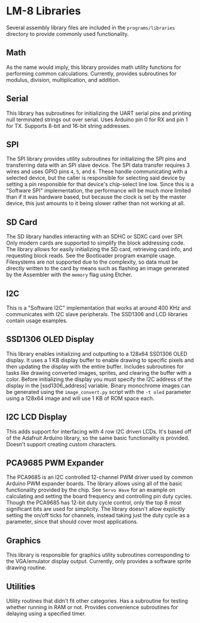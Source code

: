 # LM-8 Libraries

Several assembly library files are included in the `programs/libraries` directory to provide commonly used
functionality.

## Math
As the name would imply, this library provides math utility functions for performing common calculations.
Currently, provides subroutines for modulus, division, multiplication, and addition. 

## Serial
This library has subroutines for initializing the UART serial pins and printing null terminated strings
out over serial. Uses Arduino pin 0 for RX and pin 1 for TX. Supports 8-bit and 16-bit string addresses.

## SPI
The SPI library provides utility subroutines for initializing the SPI pins and transferring data with an
SPI slave device. The SPI data transfer requires 3 wires and uses GPIO pins `4`, `5`, and `6`. These 
handle communicating with a selected device, but the caller is responsible for selecting said device by
setting a pin responsible for that device's chip-select line low. Since this is a "Software SPI"
implementation, the performance will be much more limited than if it was hardware based, but because the
clock is set by the master device, this just amounts to it being slower rather than not working at all.

## SD Card
The SD library handles interacting with an SDHC or SDXC card over SPI. Only modern cards are supported to
simplify the block addressing code. The library allows for easily initializing the SD card, retrieving
card info, and requesting block reads. See the Bootloader program example usage. Filesystems are not
supported due to the complexity, so data must be directly written to the card by means such as flashing
an image generated by the Assembler with the `memory` flag using Etcher.

## I2C
This is a "Software I2C" implementation that works at around 400 KHz and communicates with I2C slave
peripherals. The SSD1306 and LCD libraries contain usage examples.

## SSD1306 OLED Display
This library enables initializing and outputting to a 128x64 SSD1306 OLED display. It uses a 1 KB display
buffer to enable drawing to specific pixels and then updating the display with the entire buffer. Includes
subroutines for tasks like drawing converted images, sprites, and clearing the buffer with a color. Before
initializing the display you must specify the I2C address of the display in the [ssd1306_address] 
variable. Binary monochrome images can be generated using the `image_convert.py` script with the `-t oled`
parameter using a 128x64 image and will use 1 KB of ROM space each.

## I2C LCD Display
This adds support for interfacing with 4 row I2C driven LCDs. It's based off of the Adafruit Arduino
library, so the same basic functionality is provided. Doesn't support creating custom characters.

## PCA9685 PWM Expander
The PCA9685 is an I2C controlled 12-channel PWM driver used by common Arduino PWM expander boards. The
library allows using all of the basic functionality provided by the chip. See `Servo Wave` for an example
on calculating and setting the board frequency and controlling pin duty cycles. Though the PCA9685 has
12-bit duty cycle control, only the top 8 most significant bits are used for simplicity. The library
doesn't allow explicitly setting the on/off ticks for channels, instead taking just the duty cycle as
a parameter, since that should cover most applications.

## Graphics
This library is responsible for graphics utility subroutines corresponding to the VGA/emulator display
output. Currently, only provides a software sprite drawing routine.

## Utilities
Utility routines that didn't fit other categories. Has a subroutine for testing whether running in RAM or
not. Provides convenience subroutines for delaying using a specified timer.
